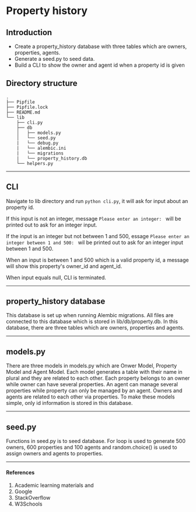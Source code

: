 # Property history

## Introduction

- Create a property_history database with three tables which are owners, properties, agents.
- Generate a seed.py to seed data.
- Build a CLI to show the owner and agent id when a property id is given

## Directory structure

```console
.
├── Pipfile
├── Pipfile.lock
├── README.md
└── lib
    ├── cli.py
    ├── db
    │   ├── models.py
    │   └── seed.py
    |   └── debug.py
    |   └── alembic.ini
    |   └── migrations
    |   └── property_history.db
    └── helpers.py
```

***

## CLI

Navigate to lib directory and run `python cli.py`, it will ask for input about 
an property id. 

If this input is not an integer, message `Please enter an integer: `
will be printed out to ask for an integer input. 

If the input is an integer but not 
between 1 and 500, essage `Please enter an integer between 1 and 500: ` wil be printed
out to ask for an integer input between 1 and 500. 

When an input is between 1 and 500 
which is a valid property id, a message will show this property's owner_id and agent_id.

When input equals null, CLI is terminated.

***

## property_history database

This database is set up when running Alembic migrations. All files are connected to this database which is stored in lib/db/property.db. In this database, there are three tables which are owners, properties and agents.

***

## models.py

There are three models in models.py which are Onwer Model, Property Model and Agent Model. Each model generates a table with their name in plural and they are related to each other. Each property belongs to an owner while owner can have several properties. An agent can manage several properties while property can only be managed by an agent. Owners and agents are related to each other via properties. To make these models simple, only id information is stored in this database.

***

## seed.py

Functions in seed.py is to seed database. For loop is used to generate 500 owners, 600 properties and 100 agents and random.choice() is used to assign owners and agents to properties.

***

#### References
1. Academic learning materials and 
2. Google
3. StackOverflow
4. W3Schools






